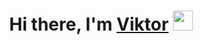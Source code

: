 <h1 align="center">Hi there, I'm <a href="https://daniilshat.ru/" target="_blank">Viktor</a> 
<img src="https://github.com/blackcater/blackcater/raw/main/images/Hi.gif" height="32"/></h1>
